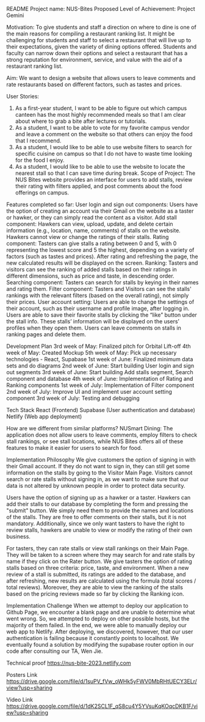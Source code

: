 README
Project name: NUS-Bites
Proposed Level of Achievement: Project Gemini 

Motivation: 
To give students and staff a direction on where to dine is one of the main reasons for compiling a restaurant ranking list. It might be challenging for students and staff to select a restaurant that will live up to their expectations, given the variety of dining options offered. Students and faculty can narrow down their options and select a restaurant that has a strong reputation for environment, service, and value with the aid of a restaurant ranking list.

Aim: 
We want to design a website that allows users to leave comments and rate restaurants based on different factors, such as tastes and prices.

User Stories: 
1. As a first-year student, I want to be able to figure out which campus canteen has the most highly recommended meals so that I am clear about where to grab a bite after lectures or tutorials.
2. As a student, I want to be able to vote for my favorite campus vendor and leave a comment on the website so that others can enjoy the food that I recommend.
3. As a student, I would like to be able to use website filters to search for specific cuisine on campus so that I do not have to waste time looking for the food I enjoy.
4. As a student, I would like to be able to use the website to locate the nearest stall so that I can save time during break.
Scope of Project: 
The NUS Bites website provides an interface for users to add stalls, review their rating with filters applied, and post comments about the food offerings on campus.

Features completed so far: 
User login and sign out components: 
Users have the option of creating an account via their Gmail on the website as a taster or hawker, or they can simply read the content as a visitor.
Add stall component:
Hawkers can view, upload, update, and delete certain information (e.g., location, name, comments) of stalls on the website. Hawkers cannot view or change the ratings of their stalls.
Rating component:
Tasters can give stalls a rating between 0 and 5, with 0 representing the lowest score and 5 the highest, depending on a variety of factors (such as tastes and prices). After rating and refreshing the page, the new calculated results will be displayed on the screen.
Ranking:
Tasters and visitors can see the ranking of added stalls based on their ratings in different dimensions, such as price and taste, in descending order.
Searching component:
Tasters can search for stalls by keying in their names and rating them.
Filter component:
Tasters and Visitors can see the stalls' rankings with the relevant filters (based on the overall rating), not simply their prices.
User account setting:
Users are able to change the settings of their account, such as their username and profile image, after logging in.
Users are able to save their favorite stalls by clicking the “like” button under the stall info. These stalls’ information will be displayed on the users’ profiles when they open them.
Users can leave comments on stalls in ranking pages and delete them.

Development Plan 
3rd week of May: Finalized pitch for Orbital Lift-off 
4th week of May: Created Mockup 
5th week of May: Pick up necessary technologies - React, Supabase
1st week of June: Finalized minimum data sets and do diagrams 
2nd week of June: Start building User login and sign out segments 
3rd week of June: Start building Add stalls segment, Search component and database
4th week of June: Implementation of Rating and Ranking components
1st week of July: Implementation of Filter component
2nd week of July: Improve UI and implement user account setting component
3rd week of July: Testing and debugging

Tech Stack 
React (Frontend) 
Supabase (User authentication and database)
Netlify (Web app deployment)

How are we different from similar platforms? 
NUSmart Dining: The application does not allow users to leave comments, employ filters to check stall rankings, or see stall locations, while NUS Bites offers all of these features to make it easier for users to search for food.

Implementation Philosophy
We give customers the option of signing in with their Gmail account. If they do not want to sign in, they can still get some information on the stalls by going to the Visitor Main Page. Visitors cannot search or rate stalls without signing in, as we want to make sure that our data is not altered by unknown people in order to protect data security. 

Users have the option of signing up as a hawker or a taster. Hawkers can add their stalls to our database by completing the form and pressing the "submit" button. We simply need them to provide the names and locations of the stalls. They are free to offer comments on their stalls, but it is not mandatory. Additionally, since we only want tasters to have the right to review stalls, hawkers are unable to view or modify the rating of their own business.

For tasters, they can rate stalls or view stall rankings on their Main Page. They will be taken to a screen where they may search for and rate stalls by name if they click on the Rater button. We give tasters the option of rating stalls based on three criteria: price, taste, and environment. When a new review of a stall is submitted, its ratings are added to the database, and after refreshing, new results are calculated using the formula (total scores / total reviews). Moreover, they are able to view the ranking of the stalls based on the pricing reviews made so far by clicking the Ranking icon.

Implementation Challenge
When we attempt to deploy our application to Github Page, we encounter a blank page and are unable to determine what went wrong. So, we attempted to deploy on other possible hosts, but the majority of them failed. In the end, we were able to manually deploy our web app to Netlify. After deploying, we discovered, however, that our user authentication is failing because it constantly points to localhost. We eventually found a solution by modifying the supabase router option in our code after consulting our TA, Wen Jie.

Technical proof
https://nus-bite-2023.netlify.com   

Posters Link
https://drive.google.com/file/d/1suPV_fVw_oWHk5yFWV0MbRHtUECY3ELr/view?usp=sharing 

Video Link
https://drive.google.com/file/d/1dK2SCL1F_qS8cu4Y5YVsuKqKOqcDKB1F/view?usp=sharing


